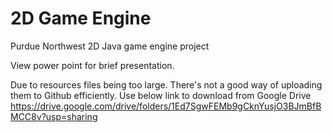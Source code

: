 # 2D Game Engine
Purdue Northwest 2D Java game engine project

View power point for brief presentation.

Due to resources files being too large.  There's not a good way of uploading them to Github efficiently.
Use below link to download from Google Drive
https://drive.google.com/drive/folders/1Ed7SgwFEMb9gCknYusjO3BJmBfBMCC8v?usp=sharing


